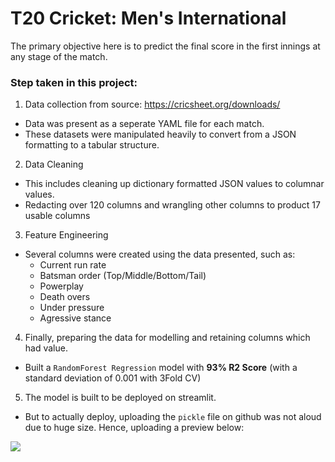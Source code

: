 # T20 Cricket: Men's International

The primary objective here is to predict the final score in the first innings at any stage of the match.

### Step taken in this project:

1. Data collection from source: https://cricsheet.org/downloads/
  - Data was present as a seperate YAML file for each match.
  - These datasets were manipulated heavily to convert from a JSON formatting to a tabular structure.

2. Data Cleaning
  - This includes cleaning up dictionary formatted JSON values to columnar values.
  - Redacting over 120 columns and wrangling other columns to product 17 usable columns

3. Feature Engineering
  - Several columns were created using the data presented, such as:
      - Current run rate
      - Batsman order (Top/Middle/Bottom/Tail)
      - Powerplay
      - Death overs
      - Under pressure
      - Agressive stance

4. Finally, preparing the data for modelling and retaining columns which had value.
  - Built a `RandomForest Regression` model with __93% R2 Score__ (with a standard deviation of 0.001 with 3Fold CV)

5. The model is built to be deployed on streamlit.
  - But to actually deploy, uploading the `pickle` file on github was not aloud due to huge size. Hence, uploading a preview below:

![](https://github.com/Your_Repository_Name/Your_GIF_Name.gif)



